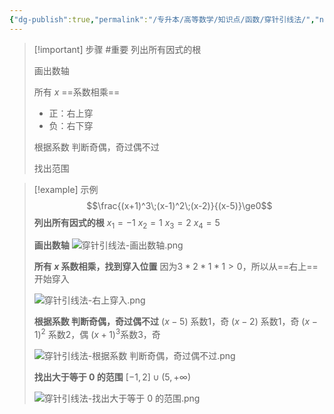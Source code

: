 ```yaml
---
{"dg-publish":true,"permalink":"/专升本/高等数学/知识点/函数/穿针引线法/","noteIcon":""}
---
```



>[!important] 步骤 #重要 
>列出所有因式的根
>
>画出数轴
>
>所有 $x$ ==系数相乘==
>- 正：右上穿
>- 负：右下穿
>
>根据系数 判断奇偶，奇过偶不过
>
>找出范围

> [!example] 示例
> $$\frac{(x+1)^3\;(x-1)^2\;(x-2)}{(x-5)}\ge0$$
> **列出所有因式的根**
> $x_1=-1$
> $x_2=1$
> $x_3=2$
> $x_4=5$
> 
> **画出数轴**
> ![穿针引线法-画出数轴.png](/img/user/%E9%99%84%E4%BB%B6/%E7%A9%BF%E9%92%88%E5%BC%95%E7%BA%BF%E6%B3%95-%E7%94%BB%E5%87%BA%E6%95%B0%E8%BD%B4.png)
> 
> **所有 $x$ 系数相乘，找到穿入位置**
> 因为$3*2*1*1 > 0$，所以从==右上==开始穿入
> 
> ![穿针引线法-右上穿入.png](/img/user/%E9%99%84%E4%BB%B6/%E7%A9%BF%E9%92%88%E5%BC%95%E7%BA%BF%E6%B3%95-%E5%8F%B3%E4%B8%8A%E7%A9%BF%E5%85%A5.png)
> 
> **根据系数 判断奇偶，奇过偶不过**
> $(x-5)$ 系数1，奇
> $(x-2)$ 系数1，奇
> $(x-1)^2$ 系数2，偶
> $(x+1)^3$系数3，奇
> 
> ![穿针引线法-根据系数 判断奇偶，奇过偶不过.png](/img/user/%E9%99%84%E4%BB%B6/%E7%A9%BF%E9%92%88%E5%BC%95%E7%BA%BF%E6%B3%95-%E6%A0%B9%E6%8D%AE%E7%B3%BB%E6%95%B0%20%E5%88%A4%E6%96%AD%E5%A5%87%E5%81%B6%EF%BC%8C%E5%A5%87%E8%BF%87%E5%81%B6%E4%B8%8D%E8%BF%87.png)
> 
> **找出大于等于 0 的范围**
> $[-1,2]\cup (5,+\infty )$
> 
> ![穿针引线法-找出大于等于 0 的范围.png](/img/user/%E9%99%84%E4%BB%B6/%E7%A9%BF%E9%92%88%E5%BC%95%E7%BA%BF%E6%B3%95-%E6%89%BE%E5%87%BA%E5%A4%A7%E4%BA%8E%E7%AD%89%E4%BA%8E%200%20%E7%9A%84%E8%8C%83%E5%9B%B4.png)